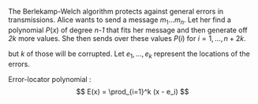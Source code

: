 The Berlekamp-Welch algorithm protects against general errors in transmissions. Alice wants to send a message $m_1\dots m_n$. Let her find a polynomial $P(x)$ of degree _n-1_ that fits her message and then generate off _2k_ more values. She then sends over these values $P(i)$ for $i=1, \dots, n+2k$.

but _k_ of those will be corrupted. Let $e_1, \dots, e_k$ represent the locations of the errors. 


Error-locator polynomial
: $$
E(x) = \prod_{i=1}^k (x - e_i)
$$